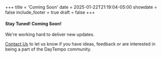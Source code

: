+++
title = 'Coming Soon'
date = 2025-01-22T21:19:04-05:00
showdate = false
include_footer = true
draft = false
+++

#### Stay Tuned! Coming Soon!
We're working hard to deliver new updates. 


[Contact Us](/#section5) to let us know if you have ideas, feedback or are interested in being a part of the DayTempo community. 